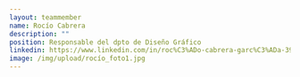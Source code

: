```yaml
---
layout: teammember
name: Rocío Cabrera
description: ""
position: Responsable del dpto de Diseño Gráfico
linkedin: https://www.linkedin.com/in/roc%C3%ADo-cabrera-garc%C3%ADa-390a1015a/
image: /img/upload/rocío_foto1.jpg
---
```

